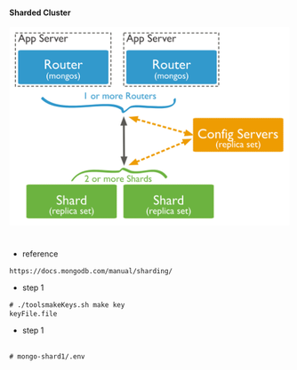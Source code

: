#### Sharded Cluster
![Image text](https://raw.githubusercontent.com/lianshufeng/docker_mongo_shard/master/image/sharded-cluster-production-architecture.svg)
#
- reference 
````shell
https://docs.mongodb.com/manual/sharding/
````
- step 1
````shell
# ./toolsmakeKeys.sh make key
keyFile.file
````

- step 1 
````shell

# mongo-shard1/.env

````
